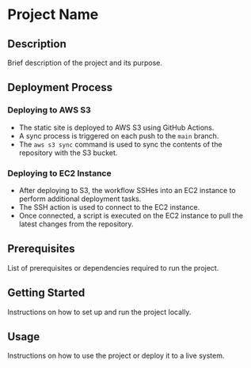 # Project Name

## Description
Brief description of the project and its purpose.

## Deployment Process

### Deploying to AWS S3
- The static site is deployed to AWS S3 using GitHub Actions.
- A sync process is triggered on each push to the `main` branch.
- The `aws s3 sync` command is used to sync the contents of the repository with the S3 bucket.

### Deploying to EC2 Instance
- After deploying to S3, the workflow SSHes into an EC2 instance to perform additional deployment tasks.
- The SSH action is used to connect to the EC2 instance.
- Once connected, a script is executed on the EC2 instance to pull the latest changes from the repository.

## Prerequisites
List of prerequisites or dependencies required to run the project.

## Getting Started
Instructions on how to set up and run the project locally.

## Usage
Instructions on how to use the project or deploy it to a live system.



